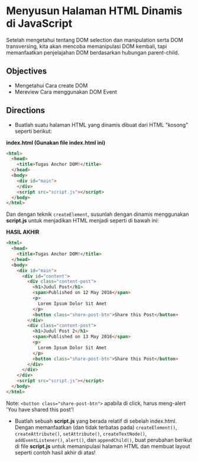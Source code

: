# Menyusun Halaman HTML Dinamis di JavaScript

Setelah mengetahui tentang DOM selection dan manipulation serta DOM transversing, kita akan mencoba memanipulasi DOM kembali, tapi memanfaatkan penjelajahan DOM berdasarkan hubungan parent-child.

## Objectives

- Mengetahui Cara create DOM
- Mereview Cara menggunakan DOM Event

## Directions

- Buatlah suatu halaman HTML yang dinamis dibuat dari HTML "kosong" seperti berikut:

**index.html (Gunakan file index.html ini)**
```html
<html>
  <head>
    <title>Tugas Anchor DOM!</title>
  </head>
  <body>
    <div id="main">
    </div>
    <script src="script.js"></script>
  </body>
</html>
```

Dan dengan teknik `createElement`, susunlah dengan dinamis menggunakan **script.js** untuk menjadikan HTML menjadi seperti di bawah ini:

**HASIL AKHIR**
```html
<html>
  <head>
    <title>Tugas Anchor DOM!</title>
  </head>
  <body>
    <div id="main">
      <div id="content">
        <div class="content-post">
          <h1>Judul Post</h1>
          <span>Published on 12 May 2016</span>
          <p>
            Lorem Ipsum Dolor Sit Amet
          </p>
          <button class="share-post-btn">Share this Post</button>
        </div>
        <div class="content-post">
          <h1>Judul Post 2</h1>
          <span>Published on 13 May 2016</span>
          <p>
            Lorem Ipsum Dolor Sit Amet
          </p>
          <button class="share-post-btn">Share this Post</button>
        </div>
      </div>
    </div>
    <script src="script.js"></script>
  </body>
</html>
```

Note: `<button class="share-post-btn">` apabila di click, harus meng-alert 'You have shared this post'!

- Buatlah sebuah **script.js** yang berada relatif di sebelah index.html. Dengan memanfaatkan (dan tidak terbatas pada) `createElement()`, `createAttribute()`, `setAttribute()`, `createTextNode()`, `addEventListener()`, `alert()`, dan `appendChild()`, buat perubahan berikut di file **script.js** untuk memanipulasi halaman HTML dan membuat layout seperti contoh hasil akhir di atas!
